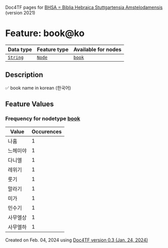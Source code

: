 Doc4TF pages for [BHSA = Biblia Hebraica Stuttgartensia Amstelodamensis](https://github.com/etcbc/BHSA/tree/master/tf) (version 2021)
# Feature: book@ko
Data type|Feature type|Available for nodes
---|---|---
[`String`](featurebydatatype.md#string)|[`Node`](featurebytype.md#node)| [`book`](featurebynodetype.md#book) 
## Description
✅ book name in korean (한국어)
## Feature Values
### Frequency for nodetype [book](featurebynodetype.md#book)
Value|Occurences
---|---
나훔|1
느헤미야|1
다니엘|1
레위기|1
룻기|1
말라기|1
미가|1
민수기|1
사무엘상|1
사무엘하|1
 

Created on Feb. 04, 2024 using [Doc4TF  version 0.3 (Jan. 24, 2024)](https://github.com/tonyjurg/Doc4TF) 
